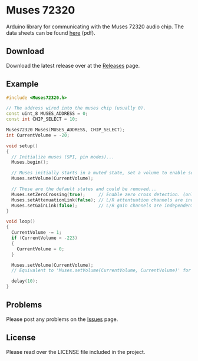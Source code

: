 # Muses 72320

Arduino library for communicating with the Muses 72320 audio chip.
The data sheets can be found [here](http://www.njr.com/semicon/PDF/MUSES72320_E.pdf) (pdf).

## Download

Download the latest release over at the [Releases](https://github.com/felix1024/Muses72320/releases) page.

## Example

```c++
#include <Muses72320.h>

// The address wired into the muses chip (usually 0).
const uint_8 MUSES_ADDRESS = 0;
const int CHIP_SELECT = 10;

Muses72320 Muses(MUSES_ADDRESS, CHIP_SELECT);
int CurrentVolume = -20;

void setup()
{
  // Initialize muses (SPI, pin modes)...
  Muses.begin();

  // Muses initially starts in a muted state, set a volume to enable sound.
  Muses.setVolume(CurrentVolume);

  // These are the default states and could be removed...
  Muses.setZeroCrossing(true);     // Enable zero cross detection. (only if Z/C terminal pin 32 is low)
  Muses.setAttenuationLink(false); // L/R attentuation channels are independent controlled.
  Muses.setGainLink(false);        // L/R gain channels are independent controlled.
}

void loop()
{
  CurrentVolume -= 1;
  if (CurrentVolume < -223)
  {
    CurrentVolume = 0;
  }

  Muses.setVolume(CurrentVolume);
  // Equivalent to 'Muses.setVolume(CurrentVolume, CurrentVolume)' for L/R ch.

  delay(10);
}

```

## Problems

Please post any problems on the [Issues](https://github.com/felix1024/Muses72320/issues) page.

## License

Please read over the LICENSE file included in the project.
